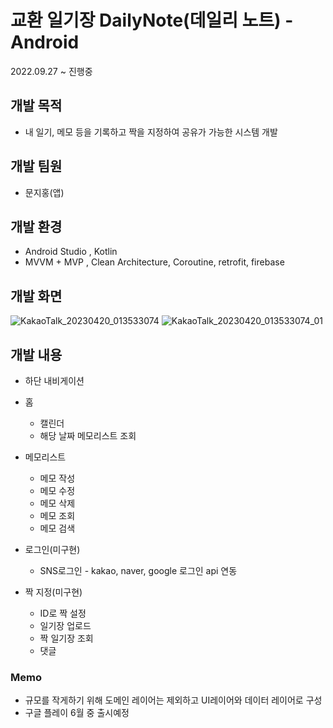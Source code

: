 # 교환 일기장 DailyNote(데일리 노트) - Android
2022.09.27 ~ 진행중

## 개발 목적
- 내 일기, 메모 등을 기록하고 짝을 지정하여 공유가 가능한 시스템 개발

## 개발 팀원
* 문지홍(앱)

## 개발 환경
* Android Studio , Kotlin
* MVVM + MVP , Clean Architecture, Coroutine, retrofit, firebase

## 개발 화면
![KakaoTalk_20230420_013533074](https://user-images.githubusercontent.com/62639477/233760710-6dd56a7a-03b5-4b89-8a53-ec93790166c9.jpg)
![KakaoTalk_20230420_013533074_01](https://user-images.githubusercontent.com/62639477/233760714-6279f8b2-9716-4331-be8a-d8a39a2e6a77.jpg)


## 개발 내용

* 하단 내비게이션

* 홈 
  * 캘린더
  * 해당 날짜 메모리스트 조회

* 메모리스트
  * 메모 작성
  * 메모 수정
  * 메모 삭제
  * 메모 조회
  * 메모 검색

* 로그인(미구현)
  * SNS로그인 - kakao, naver, google 로그인 api 연동 

* 짝 지정(미구현)
  * ID로 짝 설정
  * 일기장 업로드
  * 짝 일기장 조회
  * 댓글

### Memo
* 규모를 작게하기 위해 도메인 레이어는 제외하고 UI레이어와 데이터 레이어로 구성
* 구글 플레이 6월 중 출시예정
